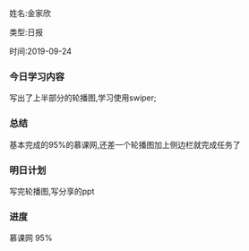 姓名:金家欣

类型:日报

时间:2019-09-24

### 今日学习内容

写出了上半部分的轮播图,学习使用swiper;

### 总结

基本完成的95%的慕课网,还差一个轮播图加上侧边栏就完成任务了



### 明日计划

写完轮播图,写分享的ppt

### 进度

慕课网 95%

